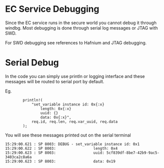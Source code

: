 # EC Service Debugging
Since the EC service runs in the secure world you cannot debug it through windbg. Most debugging is done through serial log messages or JTAG with SWD.

For SWD debugging see references to Hafnium and JTAG debugging.

# Serial Debug
In the code you can simply use println or logging interface and these messages will be routed to serial port by default.

Eg.

```
        println!(
            "set_variable instance id: 0x{:x}
                length: 0x{:x}
                uuid: {}
                data: 0x{:x}",
            req.id, req.len, req.var_uuid, req.data
        );
```

You will see these messages printed out on the serial terminal
```
15:29:00.621 : SP 8003: DEBUG - set_variable instance id: 0x1
15:29:00.622 : SP 8003:                 length: 0x4
15:29:00.623 : SP 8003:                 uuid: 5cf839df-8be7-42b9-9ac5-3403ca2c8a6a
15:29:00.623 : SP 8003:                 data: 0x19
```
